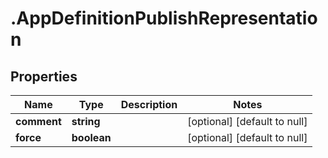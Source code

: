 # .AppDefinitionPublishRepresentation

## Properties
Name | Type | Description | Notes
------------ | ------------- | ------------- | -------------
**comment** | **string** |  | [optional] [default to null]
**force** | **boolean** |  | [optional] [default to null]


